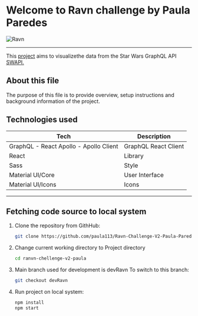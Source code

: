 #  Welcome to Ravn challenge by Paula Paredes

 <img src="https://www.ravn.co/img/logo-ravn.png" alt="Ravn"/>

***

This [project](https://ranvn-chellenge-v2-paula-p.herokuapp.com/) aims to visualizethe data from the Star Wars GraphQL API [SWAPI.](https://graphql.org/swapi-graphql/)

## About this file
The purpose of this file is to provide overview, setup instructions and background information of the project. 

## Technologies used

Tech | Description
------------ | -------------
GraphQL - React Apollo - Apollo Client | GraphQL React Client
React | Library
Sass | Style
Material UI/Core | User Interface
Material UI/Icons | Icons

***

## Fetching code source to local system

1. Clone the repository from GithHub:

    ```sh 
    git clone https://github.com/paula113/Ravn-Challenge-V2-Paula-Paredes.git
    ```

2. Change current working directory to Project directory

    ```sh
    cd ranvn-chellenge-v2-paula
    ```

3. Main branch used for development is devRavn To switch to this branch: 
    ```sh 
    git checkout devRavn 
    ```

4. Run project on local system:
    ```sh 
    npm install
    npm start
    ```




